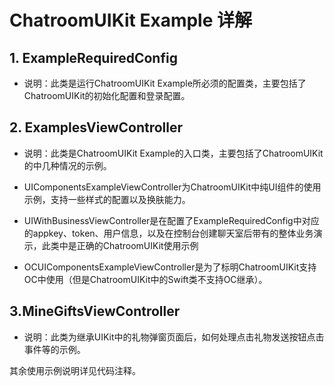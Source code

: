 # ChatroomUIKit Example 详解

## 1. ExampleRequiredConfig

- 说明：此类是运行ChatroomUIKit Example所必须的配置类，主要包括了ChatroomUIKit的初始化配置和登录配置。

## 2. ExamplesViewController

- 说明：此类是ChatroomUIKit Example的入口类，主要包括了ChatroomUIKit的中几种情况的示例。

- UIComponentsExampleViewController为ChatroomUIKit中纯UI组件的使用示例，支持一些样式的配置以及换肤能力。

- UIWithBusinessViewController是在配置了ExampleRequiredConfig中对应的appkey、token、用户信息，以及在控制台创建聊天室后带有的整体业务演示，此类中是正确的ChatroomUIKit使用示例

- OCUIComponentsExampleViewController是为了标明ChatroomUIKit支持OC中使用（但是ChatroomUIKit中的Swift类不支持OC继承）。

## 3.MineGiftsViewController

- 说明：此类为继承UIKit中的礼物弹窗页面后，如何处理点击礼物发送按钮点击事件等的示例。


其余使用示例说明详见代码注释。
